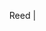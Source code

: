 <html>
<head>
<div id="header">
        <ul>
           Reed  |
        </ul>
    </div>
</head>
<body>
</body>
</html>
